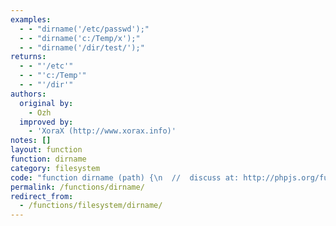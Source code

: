 ```yaml
---
examples:
  - - "dirname('/etc/passwd');"
  - - "dirname('c:/Temp/x');"
  - - "dirname('/dir/test/');"
returns:
  - - "'/etc'"
  - - "'c:/Temp'"
  - - "'/dir'"
authors:
  original by:
    - Ozh
  improved by:
    - 'XoraX (http://www.xorax.info)'
notes: []
layout: function
function: dirname
category: filesystem
code: "function dirname (path) {\n  //  discuss at: http://phpjs.org/functions/dirname/\n  // original by: Ozh\n  // improved by: XoraX (http://www.xorax.info)\n  //   example 1: dirname('/etc/passwd');\n  //   returns 1: '/etc'\n  //   example 2: dirname('c:/Temp/x');\n  //   returns 2: 'c:/Temp'\n  //   example 3: dirname('/dir/test/');\n  //   returns 3: '/dir'\n\n  return path.replace(/\\\\/g, '/')\n    .replace(/\\/[^\\/]*\\/?$/, '')\n}\n"
permalink: /functions/dirname/
redirect_from:
  - /functions/filesystem/dirname/
---
```


<!-- WARNING! This file is auto generated by `npm run web:inject`, do not edit by hand -->
